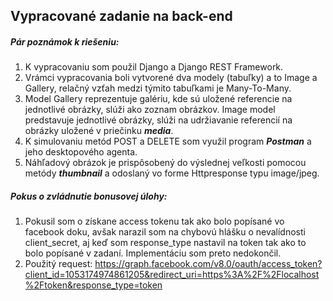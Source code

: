 ## Vypracované zadanie na back-end
##### Pár poznámok k riešeniu:
  1. K vypracovaniu som použil Django a Django REST Framework.
  2. Vrámci vypracovania boli vytvorené dva modely (tabuľky) a to Image a Gallery, relačný vzťah medzi týmito tabuľkami je
     Many-To-Many.
  3. Model Gallery reprezentuje galériu, kde sú uložené referencie na jednotlivé obrázky, slúži ako zoznam obrázkov. Image model          predstavuje jednotlivé obrázky, slúži na udržiavanie referencií na obrázky uložené v priečinku ***media***.
  3. K simulovaniu metód POST a DELETE som využil program ***Postman*** a jeho desktopového agenta.   
  4. Náhľadový obrázok je prispôsobený do výslednej veľkosti pomocou metódy ***thumbnail*** a odoslaný vo forme Httpresponse typu          image/jpeg.
 
##### Pokus o zvládnutie bonusovej úlohy:
  1. Pokusil som o získane access tokenu tak ako bolo popísané vo facebook doku, avšak narazil som na chybovú hlášku o nevalídnosti        client_secret, aj keď som response_type nastavil na token tak ako to bolo popísané v zadaní. Implementáciu som preto nedokončil.
  2. Použitý request: https://graph.facebook.com/v8.0/oauth/access_token?client_id=1053174974861205&redirect_uri=https%3A%2F%2Flocalhost%2Ftoken&response_type=token
